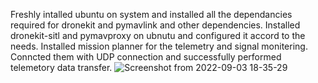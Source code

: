 Freshly intalled ubuntu on system and installed all the dependancies required for dronekit and pymavlink and other dependencies. Installed dronekit-sitl and pymavproxy on ubnutu and configured it accord to the needs. Installed mission planner for the telemetry and signal monitering. Conncted them with UDP connection and successfully performed telemetory data transfer.
![Screenshot from 2022-09-03 18-35-29](https://user-images.githubusercontent.com/111414166/189283720-161e90c8-4d88-410f-9217-2be192ecf6e1.png)
